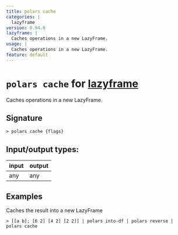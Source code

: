```yaml
---
title: polars cache
categories: |
  lazyframe
version: 0.94.0
lazyframe: |
  Caches operations in a new LazyFrame.
usage: |
  Caches operations in a new LazyFrame.
feature: default
---
```

<!-- This file is automatically generated. Please edit the command in https://github.com/nushell/nushell instead. -->

# `polars cache` for [lazyframe](/commands/categories/lazyframe.md)

<div class='command-title'>Caches operations in a new LazyFrame.</div>

## Signature

```> polars cache {flags} ```


## Input/output types:

| input | output |
| ----- | ------ |
| any   | any    |

## Examples

Caches the result into a new LazyFrame
```nu
> [[a b]; [6 2] [4 2] [2 2]] | polars into-df | polars reverse | polars cache

```
